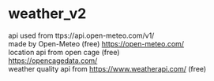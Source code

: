 # weather_v2
api used from ttps://api.open-meteo.com/v1/ 
</br>
made by Open-Meteo (free) https://open-meteo.com/
</br>
location api from open cage (free)
</br>
https://opencagedata.com/
</br>
weather quality api from https://www.weatherapi.com/ (free)
